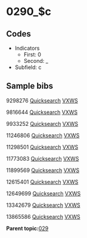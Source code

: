# 0290\_$c

## Codes

-   Indicators
    -   First: 0
    -   Second: \_
-   Subfield: c

## Sample bibs

9298276 [Quicksearch](https://search.library.yale.edu/catalog/9298276) [VXWS](http://prodorbis.library.yale.edu:7014/vxws/GetHoldingsService?bibId=9298276)

9816644 [Quicksearch](https://search.library.yale.edu/catalog/9816644) [VXWS](http://prodorbis.library.yale.edu:7014/vxws/GetHoldingsService?bibId=9816644)

9933252 [Quicksearch](https://search.library.yale.edu/catalog/9933252) [VXWS](http://prodorbis.library.yale.edu:7014/vxws/GetHoldingsService?bibId=9933252)

11246806 [Quicksearch](https://search.library.yale.edu/catalog/11246806) [VXWS](http://prodorbis.library.yale.edu:7014/vxws/GetHoldingsService?bibId=11246806)

11298501 [Quicksearch](https://search.library.yale.edu/catalog/11298501) [VXWS](http://prodorbis.library.yale.edu:7014/vxws/GetHoldingsService?bibId=11298501)

11773083 [Quicksearch](https://search.library.yale.edu/catalog/11773083) [VXWS](http://prodorbis.library.yale.edu:7014/vxws/GetHoldingsService?bibId=11773083)

11899569 [Quicksearch](https://search.library.yale.edu/catalog/11899569) [VXWS](http://prodorbis.library.yale.edu:7014/vxws/GetHoldingsService?bibId=11899569)

12615401 [Quicksearch](https://search.library.yale.edu/catalog/12615401) [VXWS](http://prodorbis.library.yale.edu:7014/vxws/GetHoldingsService?bibId=12615401)

12649699 [Quicksearch](https://search.library.yale.edu/catalog/12649699) [VXWS](http://prodorbis.library.yale.edu:7014/vxws/GetHoldingsService?bibId=12649699)

13342679 [Quicksearch](https://search.library.yale.edu/catalog/13342679) [VXWS](http://prodorbis.library.yale.edu:7014/vxws/GetHoldingsService?bibId=13342679)

13865586 [Quicksearch](https://search.library.yale.edu/catalog/13865586) [VXWS](http://prodorbis.library.yale.edu:7014/vxws/GetHoldingsService?bibId=13865586)

**Parent topic:**[029](../../tags/029/029.md)

